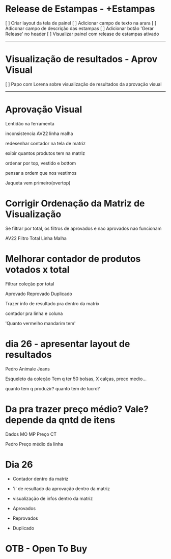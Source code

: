 # Release de Estampas - +Estampas

[ ] Criar layout da tela de painel
[ ] Adicionar campo de texto na arara
[ ] Adiconar campo de descrição das estampas
[ ] Adicionar botão 'Gerar Release' no header
[ ] Visualizar painel com release de estampas ativado  

---

# Visualização de resultados - Aprov Visual

[ ] Papo com Lorena sobre visualização de resultados da aprovação visual

---


# Aprovação Visual

Lentidão na ferramenta

inconsistencia
AV22
linha
malha

redesenhar contador na tela de matriz

exibir quantos produtos tem na matriz

ordenar por top, vestido e bottom

pensar a ordem que nos vestimos

Jaqueta vem primeiro(overtop)


# Corrigir Ordenação da Matriz de Visualização

Se filtrar por total, os filtros de aprovados e nao aprovados nao funcionam


AV22
Filtro Total
Linha Malha




# Melhorar contador de produtos votados x total


Filtrar coleção por total

Aprovado 
Reprovado 
Duplicado

Trazer info de resultado pra dentro da matrix

contador pra linha e coluna

'Quanto vermelho mandarim tem'

# dia 26 - apresentar layout de resultados

Pedro Animale Jeans

Esqueleto da coleção
Tem q ter 50 bolsas, X calças, preco medio...

quanto tem q produzir?
quanto tem de lucro?

# Da pra trazer preço médio? Vale? depende da qntd de itens

Dados
MO
MP
Preço
CT

Pedro
Preço médio da linha


# Dia 26
- Contador dentro da matriz
- 'i' de resultado da aprovação dentro da matriz
- visualização de infos dentro da matriz

- Aprovados 
- Reprovados 
- Duplicado



# OTB - Open To Buy





